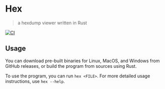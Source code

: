 # Hex

> a hexdump viewer written in Rust

[![CI](https://github.com/aszecsei/hex/actions/workflows/main.yml/badge.svg)](https://github.com/aszecsei/hex/actions/workflows/main.yml)

## Usage

You can download pre-built binaries for Linux, MacOS, and Windows from GitHub releases, or build the program from sources using Rust.

To use the program, you can run `hex <FILE>`. For more detailed usage instructions, use `hex --help`.